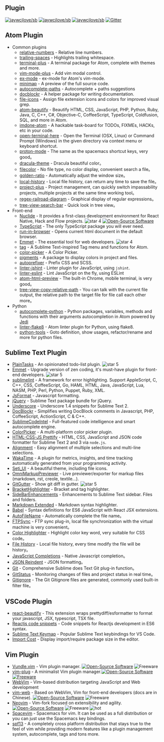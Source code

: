 Plugin
---

[![jaywcjlove/sb](https://jaywcjlove.github.io/sb/ico/awesome.svg)](https://github.com/jaywcjlove/awesome-mac) [![jaywcjlove/sb](https://jaywcjlove.github.io/sb/lang/english.svg)](editor-plugin.md) [![jaywcjlove/sb](https://jaywcjlove.github.io/sb/lang/chinese.svg)](editor-plugin-zh.md) [![Gitter](https://jaywcjlove.github.io/sb/ico/gitter.svg)](https://gitter.im/awesome-mac/cn?utm_source=badge&utm_medium=badge&utm_campaign=pr-badge)

## Atom Plugin

* Common plugins
  * [relative-numbers](https://atom.io/packages/relative-numbers) - Relative line numbers.
  * [trailing-spaces](https://atom.io/packages/trailing-spaces) - Highlights trailing whitespace.
  * [terminal-plus](https://atom.io/packages/terminal-plus) - A terminal package for Atom, complete with themes and more.
  * [vim-mode-plus](https://atom.io/packages/vim-mode-plus) - Add vim modal control.
  * [ex-mode](https://atom.io/packages/ex-mode) - ex-mode for Atom's vim-mode.
  * [minimap](https://atom.io/packages/minimap) - A preview of the full source code.
  * [autocomplete-paths](https://atom.io/packages/autocomplete-paths) - Autocomplete + paths suggestions
  * [docblockr](https://atom.io/packages/docblockr) - A helper package for writing documentation.
  * [file-icons](https://atom.io/packages/file-icons) - Assign file extension icons and colors for improved visual grep.
  * [atom-beautify](https://atom.io/packages/atom-beautify) - Beautify HTML, CSS, JavaScript, PHP, Python, Ruby, Java, C, C++, C#, Objective-C, CoffeeScript, TypeScript, Coldfusion, SQL, and more in Atom.
  * [imdone-atom](https://atom.io/packages/imdone-atom) - A hackable task-board for TODOs, FIXMEs, HACKs, etc in your code.
  * [open-terminal-here](https://atom.io/packages/open-terminal-here) - Open the Terminal (OSX, Linux) or Command Prompt (Windows) in the given directory via context menu or keyboard shortcut.
  * [proton-mode](https://atom.io/packages/proton-mode) - The same as the spacemacs shortcut keys, very good。
  * [dracula-theme](https://atom.io/packages/dracula-theme) - Dracula beautiful color。
  * [filecolor](https://atom.io/packages/filecolor) - No file type, no color display, convenient search a file。
  * [golden-ratio](https://atom.io/packages/golden-ratio) - Automatically adjust the window size。
  * [local-history](https://atom.io/packages/local-history) - Local file history, can return any time to save the file。
  * [project-plus](https://atom.io/packages/project-plus) - Project management, can quickly switch impassability projects, multiple projects at the same time working tool。
  * [regex-railroad-diagram](https://atom.io/packages/regex-railroad-diagram) - Graphical display of regular expressions。
  * [tree-view-search-bar](https://atom.io/packages/tree-view-search-bar/) - Quick look in tree view。
* Front-end
  * [Nuclide](http://nuclide.io) - It provides a first-class development environment for React Native, Hack and Flow projects. ![star 4][star4 Icon] [![Open-Source Software][OSS Icon]](https://github.com/facebook/nuclide)
  * [TypeScript](https://github.com/TypeStrong/atom-typescript) - The only TypeScript package you will ever need.
  * [run-in-browser](https://atom.io/packages/run-in-browser) - Opens current html document in the default browser.
  * [Emmet](https://atom.io/packages/emmet) - The essential tool for web developers. ![star 4][star4 Icon]
  * [tag](https://atom.io/packages/tag) - A Sublime Text-inspired Tag menu and functions for Atom.
  * [color-picker](https://atom.io/packages/color-picker) - A Color Picker.
  * [pigments](https://atom.io/packages/pigments) - A package to display colors in project and files.
  * [autoprefixer](https://atom.io/packages/autoprefixer) - Prefix CSS and SCSS.
  * [linter-jshint](https://atom.io/packages/linter-jshint) - Linter plugin for JavaScript, using `jshint`.
  * [linter-eslint](https://atom.io/packages/linter-eslint) - Lint JavaScript on the fly, using ESLint
  * [atom-html-preview](https://atom.io/packages/atom-html-preview) - The built-in Chrome, mobile terminal, is very good。
  * [tree-view-copy-relative-path](https://atom.io/packages/tree-view-copy-relative-path) - You can talk with the current file output, the relative path to the target file for file call each other more。
* Python
  * [autocomplete-python](https://atom.io/packages/autocomplete-python) - Python packages, variables, methods and functions with their arguments autocompletion in Atom powered by [Jedi](https://github.com/davidhalter/jedi)
  * [linter-flake8](https://atom.io/packages/linter-flake8) - Atom linter plugin for Python, using flake8.
  * [python-tools](https://atom.io/packages/python-tools) - Goto definition, show usages, refactor/rename and more for python files.

## Sublime Text Plugin

* [PlainTasks](https://packagecontrol.io/packages/PlainTasks) - An opinionated todo-list plugin. ![star 5][star5 Icon]
* [Emmet](https://github.com/sergeche/emmet-sublime) - Upgrade version of zen coding, it's must-have plugin for front-end developers. ![star 5][star5 Icon]
* [sublimelint](https://github.com/lunixbochs/sublimelint) - A framework for error highlighting. Support AppleScript, C, C++, CSS, CoffeeScript, Go, HAML, HTML, Java, JavaScript, Lua, NASM, PHP, Perl, Python, Puppet, Ruby, XML.
* [JsFormat](https://packagecontrol.io/packages/JsFormat) - Javascript formatting.
* [jQuery](https://packagecontrol.io/packages/jQuery) - Sublime Text package bundle for jQuery.
* [Underscore](https://packagecontrol.io/packages/Underscore.js%20Snippets) - Underscore 1.4 snippets for Sublime Text 2.
* [DocBlockr](https://packagecontrol.io/packages/DocBlockr) - Simplifies writing DocBlock comments in Javascript, PHP, CoffeeScript, ActionScript, C & C++.
* [SublimeCodeIntel](https://packagecontrol.io/packages/SublimeCodeIntel) - Full-featured code intelligence and smart autocomplete engine.
* [ColorPicker](https://packagecontrol.io/packages/ColorPicker) - A multi-platform color picker plugin.
* [HTML-CSS-JS Prettify](https://packagecontrol.io/packages/HTML-CSS-JS%20Prettify) - HTML, CSS, JavaScript and JSON code formatter for Sublime Text 2 and 3 via `node.js`.
* [Alignment](https://packagecontrol.io/packages/Alignment) - Easy alignment of multiple selections and multi-line selections.
* [WakaTime](https://packagecontrol.io/packages/WakaTime) - A plugin for metrics, insights, and time tracking automatically generated from your programming activity.
* [Seti_UI](https://packagecontrol.io/packages/Seti_UI) - A beautiful theme, including file icons.
* [OmniMarkupPreviewer](https://packagecontrol.io/packages/OmniMarkupPreviewer) - Live previewer/exporter for markup files (markdown, rst, creole, textile...).
* [GitGutter](https://packagecontrol.io/packages/GitGutter) - Show git diff in gutter. ![star 5][star5 Icon]
* [BracketHighlighter](https://packagecontrol.io/packages/BracketHighlighter) - Bracket and tag highlighter.
* [SideBarEnhancements](https://packagecontrol.io/packages/SideBarEnhancements) - Enhancements to Sublime Text sidebar. Files and folders.
* [Markdown Extended](https://packagecontrol.io/packages/Markdown%20Extended) - Markdown syntax highlighter.
* [Babel](https://packagecontrol.io/packages/Babel) - Syntax definitions for ES6 JavaScript with React JSX extensions.
* [AutoFileName](https://packagecontrol.io/packages/AutoFileName) - Automatically complete the file name。
* [FTPSync](https://packagecontrol.io/packages/FTPSync) - FTP sync plug-in, local file synchronization with the virtual machine is very convenient。
* [Color Highlighter](https://packagecontrol.io/packages/Color%20Highlighter) - Highlight color key word, very suitable for CSS code。
* [File History](https://packagecontrol.io/packages/File%20History) - Local file history, every time modify the file will be history。
* [JavaScript Completions](https://packagecontrol.io/packages/JavaScript%20Completions) - Native Javascript completion。
* [JSON Reindent](https://packagecontrol.io/packages/JSON%20Reindent) - JSON formatting。
* [Git](https://packagecontrol.io/packages/Git) - Comprehensive Sublime does Text Git plug-in function。
* [GitStatus](https://packagecontrol.io/packages/GitStatus) - Monitoring changes of files and project status in real time。
* [Gitignore](https://packagecontrol.io/packages/Gitignore) - The Git Gitignore files are generated, commonly used built-in filter file。


## VSCode Plugin

* [react-beautify](https://github.com/taichi/react-beautify) - This extension wraps prettydiff/esformatter to format your javascript, JSX, typescript, TSX file.
* [Reactjs code snippets](https://github.com/xabikos/vscode-react) - Code snippets for Reactjs development in ES6 syntax.
* [Sublime Text Keymap](https://github.com/Microsoft/vscode-sublime-keybindings) - Popular Sublime Text keybindings for VS Code.
* [Import Cost](https://github.com/wix/import-cost) - Display import/require package size in the editor.

## Vim Plugin

* [Vundle.vim](https://github.com/VundleVim/Vundle.vim) - Vim plugin manager. [![Open-Source Software][OSS Icon]](https://github.com/VundleVim/Vundle.vim) ![Freeware][Freeware Icon]
* [vim-plug](https://github.com/junegunn/vim-plug) - A minimalist Vim plugin manager.[![Open-Source Software][OSS Icon] ![Freeware][Freeware Icon]](https://github.com/junegunn/vim-plug)
* [WebVim](https://github.com/krampstudio/webvim) - Vim-based distribution targeting JavaScript and Web development
* [vim-web](https://github.com/jaywcjlove/vim-web) - Based on WebVim, Vim for front-end developers (docs are in Chinese). [![Open-Source Software][OSS Icon]](https://github.com/jaywcjlove/vim-web) ![Freeware][Freeware Icon]
* [Neovim](https://neovim.io/) - Vim-fork focused on extensibility and agility. [![Open-Source Software][OSS Icon]](https://github.com/neovim/neovim) ![Freeware][Freeware Icon] ![hot][hot Icon]
* [Spacevim](https://github.com/ctjhoa/spacevim) -  Spacemacs for vim. It can be used as a full distribution or you can just use the Spacemacs key bindings.
* [spf13](http://vim.spf13.com/) - A completely cross platform distribution that stays true to the feel of vim while providing modern features like a plugin management system, autocomplete, tags and tons more.
    

[OSS Icon]: https://jaywcjlove.github.io/sb/ico/min-oss.svg
[Freeware Icon]: https://jaywcjlove.github.io/sb/ico/min-free.svg
[hot Icon]: https://jaywcjlove.github.io/sb/ico/min-hot.svg
[tuijian Icon]: https://jaywcjlove.github.io/sb/ico/min-tuijian.svg
[bibei Icon]: https://jaywcjlove.github.io/sb/ico/min-bibei.svg
[red Icon]: https://jaywcjlove.github.io/sb/star/red.svg
[app-store Icon]: https://jaywcjlove.github.io/sb/ico/min-app-store.svg
[star0 Icon]: https://jaywcjlove.github.io/sb/star/red0.svg
[star1 Icon]: https://jaywcjlove.github.io/sb/star/red1.svg
[star2 Icon]: https://jaywcjlove.github.io/sb/star/red2.svg
[star3 Icon]: https://jaywcjlove.github.io/sb/star/red3.svg
[star4 Icon]: https://jaywcjlove.github.io/sb/star/red4.svg
[star5 Icon]: https://jaywcjlove.github.io/sb/star/red5.svg
